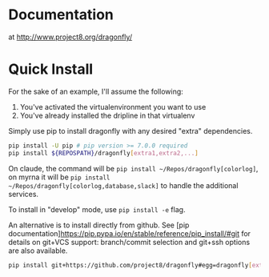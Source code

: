 # Documentation

at http://www.project8.org/dragonfly/

# Quick Install

For the sake of an example, I'll assume the following:

1. You've activated the virtualenvironment you want to use
1. You've already installed the dripline in that virtualenv

Simply use pip to install dragonfly with any desired "extra" dependencies.
```bash
pip install -U pip # pip version >= 7.0.0 required
pip install ${REPOSPATH}/dragonfly[extra1,extra2,...]
```

On claude, the command will be `pip install ~/Repos/dragonfly[colorlog]`, on myrna it will be `pip install ~/Repos/dragonfly[colorlog,database,slack]` to handle the additional services.

To install in "develop" mode, use `pip install -e` flag.

An alternative is to install directly from github.  See [pip documentation]https://pip.pypa.io/en/stable/reference/pip_install/#git for details on git+VCS support: branch/commit selection and git+ssh options are also available.
```bash
pip install git+https://github.com/project8/dragonfly#egg=dragonfly[extra1,extra2,...]
```
